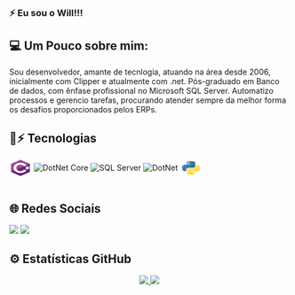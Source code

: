 ### ⚡ Eu sou o Will!!!

## 💻 Um Pouco sobre mim:

<div>
<p>
Sou desenvolvedor, amante de tecnlogia, atuando na área desde 2006, inicialmente com Clipper e atualmente com .net.
Pós-graduado em Banco de dados, com ênfase profissional no Microsoft SQL Server.
Automatizo processos e gerencio tarefas, procurando atender sempre da melhor forma os desafios proporcionados pelos ERPs.
</p>
</div>

## 👨⚡ Tecnologias

<div style="display: inline_block">
  <img align="center" alt="Csharp" height="30" width="40" src="https://raw.githubusercontent.com/devicons/devicon/master/icons/csharp/csharp-original.svg">
  <img align="center" alt="DotNet Core" height="30" width="40" src="https://cdn.jsdelivr.net/gh/devicons/devicon/icons/dotnetcore/dotnetcore-original.svg" />
  <img align="center" alt="SQL Server" height="30" width="40" src="https://cdn.jsdelivr.net/gh/devicons/devicon/icons/microsoftsqlserver/microsoftsqlserver-plain-wordmark.svg" />
  <img align="center" alt="DotNet" height="30" width="40" src="https://cdn.jsdelivr.net/gh/devicons/devicon/icons/dot-net/dot-net-original-wordmark.svg" />
  <img align="center" alt="Python" height="30" width="40" src="https://raw.githubusercontent.com/devicons/devicon/master/icons/python/python-original.svg">
</div><br>

## 🌐 Redes Sociais

<div> 
    <a href="https://www.instagram.com/will.peixoto" target="_blank"><img src="https://img.shields.io/badge/-Instagram-%23E4405F?style=for-the-badge&logo=instagram&logoColor=white" target="_blank"></a>
  <a href="https://www.linkedin.com/in/willpeixoto" target="_blank"><img src="https://img.shields.io/badge/-LinkedIn-%230077B5?style=for-the-badge&logo=linkedin&logoColor=white" target="_blank"></a> 
</div>

## ⚙️ Estatísticas GitHub

<div align="center">
  <a href="https://github.com/willianlpeixoto">
  <img height="170em" src="https://github-readme-stats.vercel.app/api?username=willianlpeixoto&show_icons=true&theme=dark&include_all_commits=true&count_private=true"/>
  <img height="170em" src="https://github-readme-stats.vercel.app/api/top-langs/?username=willianlpeixoto&layout=compact&langs_count=7&theme=dark"/>
</div>


<!--
**willianlpeixoto/willianlpeixoto** is a ✨ _special_ ✨ repository because its `README.md` (this file) appears on your GitHub profile.

Here are some ideas to get you started:

- 🔭 I’m currently working on ...
- 🌱 I’m currently learning ...
- 👯 I’m looking to collaborate on ...
- 🤔 I’m looking for help with ...
- 💬 Ask me about ...
- 📫 How to reach me: ...
- 😄 Pronouns: ...
- ⚡ Fun fact: ...
-->

